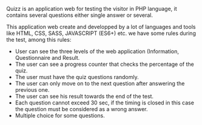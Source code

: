 Quizz is an application web for testing the visitor in PHP language, it contains several questions either single answer or several.

This application web create and developped by a lot of languages and tools like HTML, CSS, SASS, JAVASCRIPT (ES6+) etc. we have some rules during the test, among this rules:
- User can see the three levels of the web application (Information, Questionnaire and Result.
- The user can see a progress counter that checks the percentage of the quiz.
- The user must have the quiz questions randomly.
- The user can only move on to the next question after answering the previous one.
- The user can see his result towards the end of the test.
- Each question cannot exceed 30 sec, if the timing is closed in this case the question must be considered as a wrong answer.
- Multiple choice for some questions.
